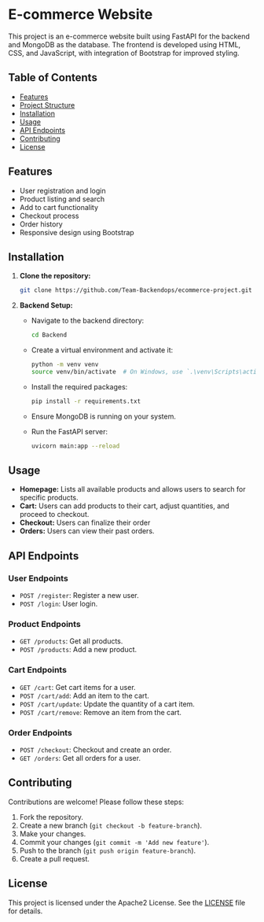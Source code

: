 # E-commerce Website

This project is an e-commerce website built using FastAPI for the backend and MongoDB as the database. The frontend is developed using HTML, CSS, and JavaScript, with integration of Bootstrap for improved styling.

## Table of Contents

- [Features](#features)
- [Project Structure](#project-structure)
- [Installation](#installation)
- [Usage](#usage)
- [API Endpoints](#api-endpoints)
- [Contributing](#contributing)
- [License](#license)

## Features

- User registration and login
- Product listing and search
- Add to cart functionality
- Checkout process
- Order history
- Responsive design using Bootstrap


## Installation

1. **Clone the repository:**
    ```bash
    git clone https://github.com/Team-Backendops/ecommerce-project.git
    ```

2. **Backend Setup:**

    - Navigate to the backend directory:
      ```bash
      cd Backend
      ```

    - Create a virtual environment and activate it:
      ```bash
      python -m venv venv
      source venv/bin/activate  # On Windows, use `.\venv\Scripts\activate`
      ```

    - Install the required packages:
      ```bash
      pip install -r requirements.txt
      ```

    - Ensure MongoDB is running on your system.

    - Run the FastAPI server:
      ```bash
      uvicorn main:app --reload
      ```

## Usage

- **Homepage:** Lists all available products and allows users to search for specific products.
- **Cart:** Users can add products to their cart, adjust quantities, and proceed to checkout.
- **Checkout:** Users can finalize their order
- **Orders:** Users can view their past orders.

## API Endpoints

### User Endpoints
- `POST /register`: Register a new user.
- `POST /login`: User login.

### Product Endpoints
- `GET /products`: Get all products.
- `POST /products`: Add a new product.

### Cart Endpoints
- `GET /cart`: Get cart items for a user.
- `POST /cart/add`: Add an item to the cart.
- `POST /cart/update`: Update the quantity of a cart item.
- `POST /cart/remove`: Remove an item from the cart.

### Order Endpoints
- `POST /checkout`: Checkout and create an order.
- `GET /orders`: Get all orders for a user.

## Contributing

Contributions are welcome! Please follow these steps:

1. Fork the repository.
2. Create a new branch (`git checkout -b feature-branch`).
3. Make your changes.
4. Commit your changes (`git commit -m 'Add new feature'`).
5. Push to the branch (`git push origin feature-branch`).
6. Create a pull request.

## License

This project is licensed under the Apache2 License. See the [LICENSE](LICENSE) file for details.



